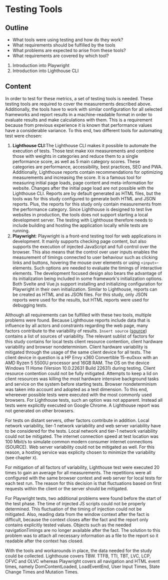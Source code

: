 # Testing Tools

## Outline

- What tools were using testing and how do they work? 
- What requirements should be fulfilled by the tools
- What problems are expected to arise from these tools?
- What requirements are covered by which tool?

1. Introduction into Playwright
2. Introduction into Lighthouse CLI

## Content

In order to test for these metrics, a set of testing tools is needed. These testing tools are required to cover the measurements described above. Additionally, the tools have to work with similar configuration for all selected frameworks and report results in a machine-readable format in order to evaluate results and make calculations with them. This is a requirement because from previous experience it is known that performance values have a considerable variance.
To this end, two different tools for automating test were chosen:

1. **Lighthouse CLI**:The Lighthouse CLI makes it possible to automate the execution of tests. Those test make `XXX` measurements and combine those with weights in categories and reduce them to a single performance score, as well as 5 main category scores. These categories are performance, accessibility, best practices, SEO and PWA.
Additionally, Lighthouse reports contain recommendations for optimizing measurements and increasing the score. It is a famous tool for measuring initial page loads, page content and meta-information for website. Changes after the initial page load are not possible with the Lighthouse CLI. Reports are by default generated as HTML files, but the tools was for this study configured to generate both HTML and JSON reports. Plus, the reports for this study only contain measurements from the performance category.
Since Lighthouse is designed to test live websites in production, the tools does not support starting a local development server. The testing with Lighthouse therefore needs to include building and hosting the application locally while tests are running.
1. **Playwright**: Playwright is a front-end testing tool for web applications in development. It mainly supports checking page content, but also supports the execution of injected JavaScript and full control over the browser. This also means that the control over user inputs enables the measurement of timings connected to user behaviour such as clicking links and buttons, hovering the mouse over elements or using `<input>`-elements. Such options are needed to evaluate the timings of interactive elements. The development focused design also bears the advantage of its initialization being included in some framework's initialization options. Both Svelte and Vue.js support installing and initializing configuration for Playwright in their own initialization. Similar to Lighthouse, reports can be created as HTML and as JSON files. For this study, only JSON reports were used for the results, but HTML reports were used for debugging tests.

Although all requirements can be fulfilled with these two tools, multiple problems were found. Because Lighthouse reports include data that is influence by all actors and constraints regarding the web page, many factors contribute to the variability of results. `Insert source` ([source](https://developers.google.com/web/tools/lighthouse/variability)) contains a list of sources of variability. The relevant sublist of factors for this study contains for local tests client resource contention, client hardware variability and browser nondeterminism.
Client hardware variability is mitigated through the usage of the same client device for all tests. The client device in question is a HP Envy x360 Convertible 15-eu0xxx with an AMD Ryzen 5 5500U processor and 16GB RAM. The OS on the device Windows 11 Home (Version 10.0.22631 Build 22631) during testing.
Client resource contention could not be fully mitigated. Attempts to keep a lid on client resources was killing the most hardware intensive background tasks and service on the system before starting tests.
Browser nondeterminism was taken into account and adopted as a test dimension. To this end, whereever possible tests were executed with the most commonly used browsers. For Lighthouse tests, such an option was not apparent. Instead all tests were explicitly executed on Google Chrome. A Lighthouse report was not generated on other browsers. 

For tests on distant servers, other factors contribute in addition. Local network variability, tier-1 network variability and web server variability have to be considered for the tests. Local network and tier-1 network variability could not be mitigated. The internet connection speed at test location was 100 Mbit/s to simulate common modern consumer internet connections (SOURCE).
Web server variability could not be mitigated as well. For this reason, a hosting service was explicity chosen to minimize the variability (see chapter `X`).

For mitigation of all factors of variability, Lighthouse test were executed 20 times to gain an average for all measurements. The repetitions were all configured with the same browser context and web server for local tests for each test run. The reason for this decision is that fluctuations based on first requests within the client or the server should be mitigated.

For Playwright tests, two additional problems were found before the start of the test phase. The time of injected JS scripts could not be properly determined. This fluctuation of the timing of injection could not be mitigated.
Also, reading data from the window context after the fact is difficult, because the context closes after the fact and the report only contains explicitly tested values. Objects such as the needed navigationTimings are no longer available after the fact. The solution to this problem was to attach all necessary information as a file to the report so it readable after the context has closed.

With the tools and workarounds in place, the data needed for the study could be collected. Lighthouse covers TBW. TTFB, TTI, TBT, LVC, LCP, OFVC and OLVC whereas Playwright covers all navigation and HTML event times, namely DomContentLoaded, LoadEventEnd, User Input Times, State Change Times and Mutation Times.